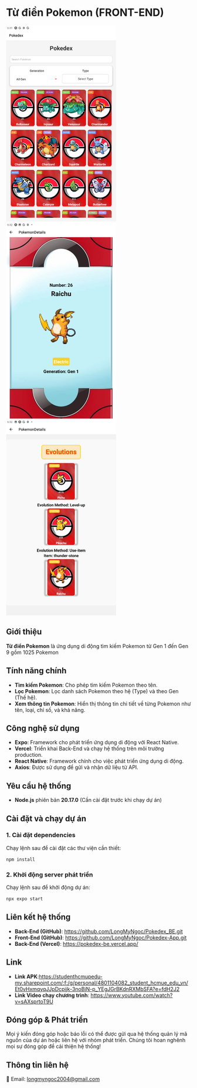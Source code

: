 # Từ điền Pokemon (FRONT-END)
<img src="assets/HomeScreen.png" alt="Home Screen" width="300">
<img src="assets/DetailScreen.png" alt="Detail Screen" width="300">
<img src="assets/EvolutionScreen.png" alt="Evolution Screen" width="300">

## Giới thiệu
**Từ điển Pokemon** là ứng dụng di động tìm kiếm Pokemon từ Gen 1 đến Gen 9 gồm 1025 Pokemon

## Tính năng chính
- **Tìm kiếm Pokemon**: Cho phép tìm kiếm Pokemon theo tên.
- **Lọc Pokemon**: Lọc danh sách Pokemon theo hệ (Type) và theo Gen (Thế hệ).
- **Xem thông tin Pokemon**: Hiển thị thông tin chi tiết về từng Pokemon như tên, loại, chỉ số, và khả năng.

## Công nghệ sử dụng
- **Expo**: Framework cho phát triển ứng dụng di động với React Native.
- **Vercel**: Triển khai Back-End và chạy hệ thống trên môi trường production.
- **React Native**: Framework chính cho việc phát triển ứng dụng di động.
- **Axios**: Được sử dụng để gửi và nhận dữ liệu từ API.

## Yêu cầu hệ thống
- **Node.js** phiên bản **20.17.0** (Cần cài đặt trước khi chạy dự án)

## Cài đặt và chạy dự án
### 1. Cài đặt dependencies
Chạy lệnh sau để cài đặt các thư viện cần thiết:
```bash
npm install
```

### 2. Khởi động server phát triển
Chạy lệnh sau để khởi động dự án:
```bash
npx expo start
```

## Liên kết hệ thống
- **Back-End (GitHub)**: https://github.com/LongMyNgoc/Pokedex_BE.git
- **Front-End (GitHub)**: https://github.com/LongMyNgoc/Pokedex-App.git
- **Back-End (Vercel)**: https://pokedex-be.vercel.app/

## Link
- **Link APK**:https://studenthcmupedu-my.sharepoint.com/:f:/g/personal/4801104082_student_hcmue_edu_vn/Et0vHxmqyqJJpDcpijk-3noBjN-p_YEgJGrBKdnRXMbSFA?e=fdH2J2
- **Link Video chạy chương trình**: https://www.youtube.com/watch?v=sAXsprtoT9U

## Đóng góp & Phát triển
Mọi ý kiến đóng góp hoặc báo lỗi có thể được gửi qua hệ thống quản lý mã nguồn của dự án hoặc liên hệ với nhóm phát triển. Chúng tôi hoan nghênh mọi sự đóng góp để cải thiện hệ thống!

## Thông tin liên hệ
📧 Email: longmyngoc2004@gmail.com  

